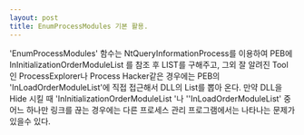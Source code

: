 ```yaml
---
layout: post
title: EnumProcessModules 기본 활용.
---
```


'EnumProcessModules' 함수는 NtQueryInformationProcess를 이용하여 PEB에 InInitializationOrderModuleList 를 참조 후 LIST를 구해주고, 그외 잘 알려진 Tool인 ProcessExplorer나 Process Hacker같은 경우에는 PEB의 'InLoadOrderModuleList'에 직접 접근해서  DLL의 List를 뽑아 온다. 만약 DLL을 Hide 시킬 때   'InInitializationOrderModuleList '나 ''InLoadOrderModuleList' 중 어느 하나만 링크를 끊는 경우에는 다른 프로세스 관리 프로그램에서는 나타나는 문제가 있을수 있다.
